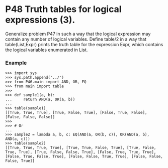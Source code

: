 # P48 Truth tables for logical expressions (3).

Generalize problem P47 in such a way that the logical expression may contain any number of logical variables. Define table/2 in a way that table(List,Expr) prints the truth table for the expression Expr, which contains the logical variables enumerated in List.

### Example
```
>>> import sys
>>> sys.path.append('../')
>>> from P46.main import AND, OR, EQ
>>> from main import table
>>>
>>> def sample1(a, b):
...     return AND(a, OR(a, b))
...
>>> table(sample1)
[[True, True, True], [True, False, True], [False, True, False], [False, False, False]]
>>>
>>> # Or
...
>>> sample2 = lambda a, b, c: EQ(AND(a, OR(b, c)), OR(AND(a, b), AND(a, c)))
>>> table(sample2)
[[True, True, True, True], [True, True, False, True], [True, False, True, True], [True, False, False, True], [False, True, True, True], [False, True, False, True], [False, False, True, True], [False, False, False, True]]
```
